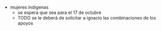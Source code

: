- mujeres indigenas
	- se espera que sea para el 17 de octubre
	- TODO se le deberá de solicitar a ignacio las combinaciones de los apoyos